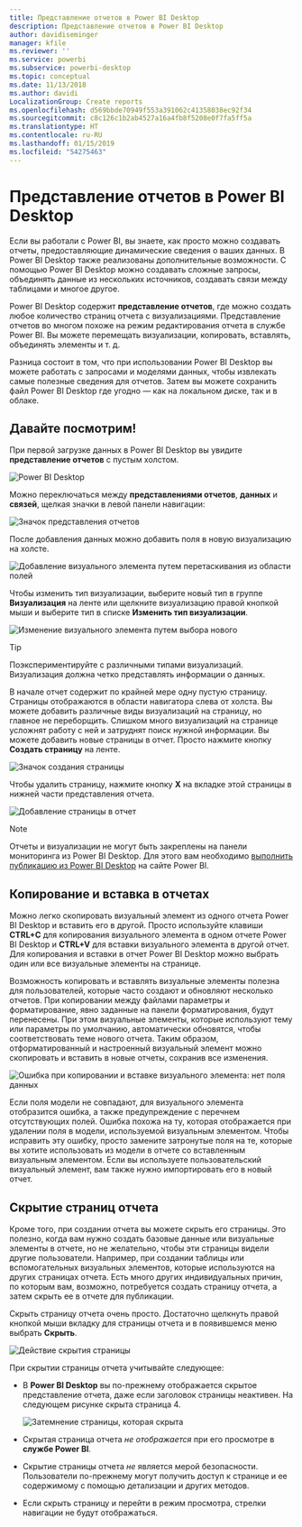 ```yaml
---
title: Представление отчетов в Power BI Desktop
description: Представление отчетов в Power BI Desktop
author: davidiseminger
manager: kfile
ms.reviewer: ''
ms.service: powerbi
ms.subservice: powerbi-desktop
ms.topic: conceptual
ms.date: 11/13/2018
ms.author: davidi
LocalizationGroup: Create reports
ms.openlocfilehash: d569bbde70949f553a391062c41358038ec92f34
ms.sourcegitcommit: c8c126c1b2ab4527a16a4fb8f5208e0f7fa5ff5a
ms.translationtype: HT
ms.contentlocale: ru-RU
ms.lasthandoff: 01/15/2019
ms.locfileid: "54275463"
---
```

# <a name="report-view-in-power-bi-desktop"></a>Представление отчетов в Power BI Desktop
Если вы работали с Power BI, вы знаете, как просто можно создавать отчеты, предоставляющие динамические сведения о ваших данных. В Power BI Desktop также реализованы дополнительные возможности. С помощью Power BI Desktop можно создавать сложные запросы, объединять данные из нескольких источников, создавать связи между таблицами и многое другое.

Power BI Desktop содержит **представление отчетов**, где можно создать любое количество страниц отчета с визуализациями. Представление отчетов во многом похоже на режим редактирования отчета в службе Power BI. Вы можете перемещать визуализации, копировать, вставлять, объединять элементы и т. д.

Разница состоит в том, что при использовании Power BI Desktop вы можете работать с запросами и моделями данных, чтобы извлекать самые полезные сведения для отчетов. Затем вы можете сохранить файл Power BI Desktop где угодно — как на локальном диске, так и в облаке.

## <a name="lets-take-a-look"></a>Давайте посмотрим!
При первой загрузке данных в Power BI Desktop вы увидите **представление отчетов** с пустым холстом.

![Power BI Desktop](media/desktop-report-view/pbi_reportviewinpbidesigner_reportview.png)

Можно переключаться между **представлениями отчетов**, **данных** и **связей**, щелкая значки в левой панели навигации:

![Значок представления отчетов](media/desktop-report-view/pbi_reportviewinpbidesigner_changeview.png)

После добавления данных можно добавить поля в новую визуализацию на холсте.

![Добавление визуального элемента путем перетаскивания из области полей](media/desktop-report-view/pbid_reportview_addvis.gif)

Чтобы изменить тип визуализации, выберите новый тип в группе **Визуализация** на ленте или щелкните визуализацию правой кнопкой мыши и выберите тип в списке **Изменить тип визуализации**.

![Изменение визуального элемента путем выбора нового](media/desktop-report-view/pbid_reportview_changevis.gif)

> [!TIP]
> Поэкспериментируйте с различными типами визуализаций. Визуализация должна четко представлять информации о данных.

В начале отчет содержит по крайней мере одну пустую страницу. Страницы отображаются в области навигатора слева от холста. Вы можете добавить различные виды визуализаций на страницу, но главное не переборщить. Слишком много визуализаций на странице усложнят работу с ней и затруднят поиск нужной информации. Вы можете добавить новые страницы в отчет. Просто нажмите кнопку **Создать страницу** на ленте.

![Значок создания страницы](media/desktop-report-view/pbidesignerreportviewnewpage.png)

Чтобы удалить страницу, нажмите кнопку **X** на вкладке этой страницы в нижней части представления отчета.

![Добавление страницы в отчет](media/desktop-report-view/pbi_reportviewinpbidesigner_deletepage.png)

> [!NOTE]
> Отчеты и визуализации не могут быть закреплены на панели мониторинга из Power BI Desktop. Для этого вам необходимо [выполнить публикацию из Power BI Desktop](desktop-upload-desktop-files.md) на сайте Power BI.

## <a name="copy-and-paste-between-reports"></a>Копирование и вставка в отчетах

Можно легко скопировать визуальный элемент из одного отчета Power BI Desktop и вставить его в другой. Просто используйте клавиши **CTRL+C** для копирования визуального элемента в одном отчете Power BI Desktop и **CTRL+V** для вставки визуального элемента в другой отчет. Для копирования и вставки в отчет Power BI Desktop можно выбрать один или все визуальные элементы на странице. 

Возможность копировать и вставлять визуальные элементы полезна для пользователей, которые часто создают и обновляют несколько отчетов. При копировании между файлами параметры и форматирование, явно заданные на панели форматирования, будут перенесены. При этом визуальные элементы, которые используют тему или параметры по умолчанию, автоматически обновятся, чтобы соответствовать теме нового отчета. Таким образом, отформатированный и настроенный визуальный элемент можно скопировать и вставить в новые отчеты, сохранив все изменения.

![Ошибка при копировании и вставке визуального элемента: нет поля данных](media/desktop-report-view/report-view_05.png)

Если поля модели не совпадают, для визуального элемента отобразится ошибка, а также предупреждение с перечнем отсутствующих полей. Ошибка похожа на ту, которая отображается при удалении поля в модели, используемой визуальным элементом. Чтобы исправить эту ошибку, просто замените затронутые поля на те, которые вы хотите использовать из модели в отчете со вставленным визуальным элементом. Если вы используете пользовательский визуальный элемент, вам также нужно импортировать его в новый отчет.




## <a name="hide-report-pages"></a>Скрытие страниц отчета

Кроме того, при создании отчета вы можете скрыть его страницы. Это полезно, когда вам нужно создать базовые данные или визуальные элементы в отчете, но не желательно, чтобы эти страницы видели другие пользователи. Например, при создании таблицы или вспомогательных визуальных элементов, которые используются на других страницах отчета. Есть много других индивидуальных причин, по которым вам, возможно, потребуется создать страницу отчета, а затем скрыть ее в отчете для публикации. 

Скрыть страницу отчета очень просто. Достаточно щелкнуть правой кнопкой мыши вкладку для страницы отчета и в появившемся меню выбрать **Скрыть**.

![Действие скрытия страницы](media/desktop-report-view/report-view_05.png)

При скрытии страницы отчета учитывайте следующее:

* В **Power BI Desktop** вы по-прежнему отображается скрытое представление отчета, даже если заголовок страницы неактивен. На следующем рисунке скрыта страница 4.

    ![Затемнение страницы, которая скрыта](media/desktop-report-view/report-view_06.png)

* Скрытая страница отчета *не отображается* при его просмотре в **службе Power BI**.

* Скрытие страницы отчета *не* является мерой безопасности. Пользователи по-прежнему могут получить доступ к странице и ее содержимому с помощью детализации и других методов.

* Если скрыть страницу и перейти в режим просмотра, стрелки навигации не будут отображаться.


